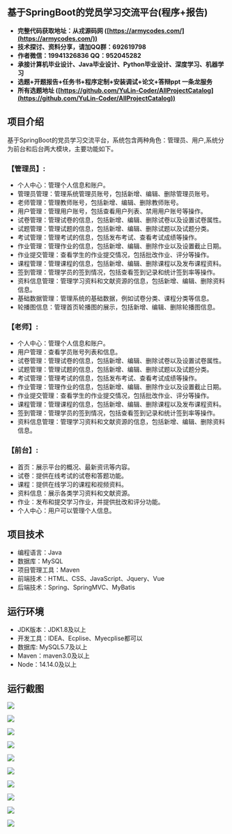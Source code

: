 ## 基于SpringBoot的党员学习交流平台(程序+报告)

- <b>完整代码获取地址：从戎源码网 ([https://armycodes.com/](https://armycodes.com/))</b>
- <b>技术探讨、资料分享，请加QQ群：692619798</b> 
- <b>作者微信：19941326836  QQ：952045282</b> 
- <b>承接计算机毕业设计、Java毕业设计、Python毕业设计、深度学习、机器学习</b>
- <b>选题+开题报告+任务书+程序定制+安装调试+论文+答辩ppt 一条龙服务</b>
- <b>所有选题地址 ([https://github.com/YuLin-Coder/AllProjectCatalog](https://github.com/YuLin-Coder/AllProjectCatalog)) </b>

## 项目介绍
基于SpringBoot的党员学习交流平台，系统包含两种角色：管理员、用户,系统分为前台和后台两大模块，主要功能如下。

### 【管理员】:
- 个人中心：管理个人信息和账户。
- 管理员管理：管理系统管理员账号，包括新增、编辑、删除管理员账号。
- 老师管理：管理教师账号，包括新增、编辑、删除教师账号。
- 用户管理：管理用户账号，包括查看用户列表、禁用用户账号等操作。
- 试卷管理：管理试卷的信息，包括新增、编辑、删除试卷以及设置试卷属性。
- 试题管理：管理试题的信息，包括新增、编辑、删除试题以及试题分类。
- 考试管理：管理考试的信息，包括发布考试、查看考试成绩等操作。
- 作业管理：管理作业的信息，包括新增、编辑、删除作业以及设置截止日期。
- 作业提交管理：查看学生的作业提交情况，包括批改作业、评分等操作。
- 课程管理：管理课程的信息，包括新增、编辑、删除课程以及发布课程资料。
- 签到管理：管理学员的签到情况，包括查看签到记录和统计签到率等操作。
- 资料信息管理：管理学习资料和文献资源的信息，包括新增、编辑、删除资料信息。
- 基础数据管理：管理系统的基础数据，例如试卷分类、课程分类等信息。
- 轮播图信息：管理首页轮播图的展示，包括新增、编辑、删除轮播图信息。

### 【老师】:
- 个人中心：管理个人信息和账户。
- 用户管理：查看学员账号列表和信息。
- 试卷管理：管理试卷的信息，包括新增、编辑、删除试卷以及设置试卷属性。
- 试题管理：管理试题的信息，包括新增、编辑、删除试题以及试题分类。
- 考试管理：管理考试的信息，包括发布考试、查看考试成绩等操作。
- 作业管理：管理作业的信息，包括新增、编辑、删除作业以及设置截止日期。
- 作业提交管理：查看学生的作业提交情况，包括批改作业、评分等操作。
- 课程管理：管理课程的信息，包括新增、编辑、删除课程以及发布课程资料。
- 签到管理：管理学员的签到情况，包括查看签到记录和统计签到率等操作。
- 资料信息管理：管理学习资料和文献资源的信息，包括新增、编辑、删除资料信息。

### 【前台】:
- 首页：展示平台的概况、最新资讯等内容。
- 试卷：提供在线考试的试卷和答题功能。
- 课程：提供在线学习的课程和视频资料。
- 资料信息：展示各类学习资料和文献资源。
- 作业：发布和提交学习作业，并提供批改和评分功能。
- 个人中心：用户可以管理个人信息。

## 项目技术
- 编程语言：Java
- 数据库：MySQL
- 项目管理工具：Maven
- 前端技术：HTML、CSS、JavaScript、Jquery、Vue
- 后端技术：Spring、SpringMVC、MyBatis

## 运行环境
- JDK版本：JDK1.8及以上
- 开发工具：IDEA、Ecplise、Myecplise都可以
- 数据库: MySQL5.7及以上
- Maven：maven3.0及以上
- Node：14.14.0及以上

## 运行截图
![](screenshot/1.png)

![](screenshot/2.png)

![](screenshot/3.png)

![](screenshot/4.png)

![](screenshot/5.png)

![](screenshot/6.png)

![](screenshot/7.png)

![](screenshot/8.png)

![](screenshot/9.png)

![](screenshot/10.png)
